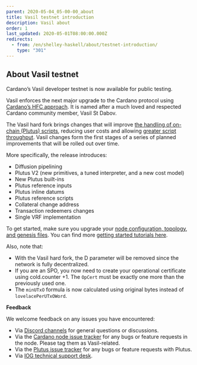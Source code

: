 ```yaml
---
parent: 2020-05-04_05-00-00_about
title: Vasil testnet introduction
description: Vasil about
order: 1
last_updated: 2020-05-01T08:00:00.000Z
redirects:
  - from: /en/shelley-haskell/about/testnet-introduction/
    type: "301"
---
```

## About Vasil testnet

Cardano’s Vasil developer testnet is now available for public testing. 

Vasil enforces the next major upgrade to the Cardano protocol using [Cardano’s HFC approach](https://docs.cardano.org/core-concepts/about-hard-forks). It is named after a much loved and respected Cardano community member, Vasil St Dabov.

The Vasil hard fork brings changes that will improve [the handling of on-chain (Plutus) scripts](https://iohk.io/en/blog/posts/2022/04/13/boosting-cardano-s-throughput-with-script-referencing/), reducing user costs and allowing [greater script throughput](https://iohk.io/en/blog/posts/2022/03/21/increasing-the-transaction-throughput-of-cardano/). Vasil changes form the first stages of a series of planned improvements that will be rolled out over time.

More specifically, the release introduces:

-   Diffusion pipelining
-   Plutus V2 (new primitives, a tuned interpreter, and a new cost model)
-   New Plutus built-ins
-   Plutus reference inputs
-   Plutus inline datums
-   Plutus reference scripts
-   Collateral change address
-   Transaction redeemers changes
-   Single VRF implementation

To get started, make sure you upgrade your [node configuration, topology, and genesis files](https://book.world.dev.cardano.org/environments.html). You can find more [getting started tutorials here](https://github.com/input-output-hk/cardano-node/tree/master/doc/getting-started).

Also, note that:

-   With the Vasil hard fork, the D parameter will be removed since the network is fully decentralized.
-   If you are an SPO, you now need to create your operational certificate using cold.counter +1. The `OpCert` must be exactly one more than the previously used one.
-   The `minUTxO` formula is now calculated using original bytes instead of `lovelacePerUTxOWord`.

**Feedback**

We welcome feedback on any issues you have encountered:
+ Via [Discord channels](https://discord.com/channels/826816523368005654/826816523964383263) for general questions or discussions.
+ Via the [Cardano node issue tracker](https://github.com/input-output-hk/cardano-node/issues) for any bugs or feature requests in the node. Please tag them as Vasil-related.
+ Via the [Plutus issue tracker](https://github.com/input-output-hk/plutus/issues) for any bugs or feature requests with Plutus.
+ Via [IOG technical support desk](https://iohk.zendesk.com/hc/en-us/categories/900000102203-Shelley-Testnet).

